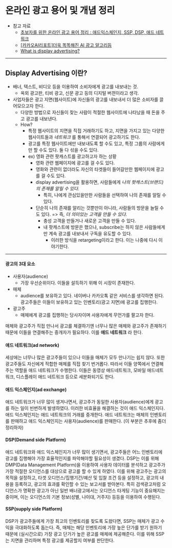 # 온라인 광고 용어 및 개념 정리

- 참고 자료
    - <a href="https://gobooki.net/online-monitization/2017/11/%EC%98%A8%EB%9D%BC%EC%9D%B8-%EA%B4%91%EA%B3%A0-%EC%B4%88%EB%B3%B4%EC%9E%90%EB%A5%BC-%EC%9C%84%ED%95%9C-%EA%B4%91%EA%B3%A0-%EC%9A%A9%EC%96%B4-%EC%A0%95%EB%A6%AC%EC%9E%85%EB%8B%88%EB%8B%A4/">초보자를 위한 온라인 광고 용어 정리 : 애드익스체인지, SSP, DSP, 애드 네트워크</a>
    - <a href="https://brunch.co.kr/@kakao-it/84">[카카오AI리포트]더욱 똑똑해진 AI 광고 알고리듬</a>
    - <a href="https://www.youtube.com/watch?v=4T6Ia20D-T8">What is display advertising?</a>

---

## Display Advertising 이란?

- 배너, 텍스트, 비디오 등을 이용하여 소비자에게 광고를 내보내는 것.
    - 옥외 광고판, 티비 광고, 신문 광고 등의 디지털 버젼이라고 생각.
- 사업자들은 광고 지면(웹사이트)에 자신들의 광고를 내보내서 더 많은 소비자를 끌어모으고자 한다.
    - 다양한 방법으로 자신들이 찾는 사람이 적절한 웹사이트에 나타났을 때 돈을 주고 광고를 내보낸다.
    - How?
        - 특정 웹사이트의 지면을 직접 거래하기도 하고, 지면을 가지고 있는 다양한 웹사이트들과 *네트워크* 를 통해서 연결되어 광고하기도 한다.
        - 광고를 특정 웹사이트에만 내보내도록 할 수도 있고, 특정 그룹의 사람에게만 할 수도 있다. 둘 다 섞을 수도 있다.
        - ex) 영화 관련 팟캐스트를 광고하고자 하는 상황
            - 영화 관련 웹페이지에 광고를 걸 수도 있다.
            - 영화와 관련이 없더라도 자신의 타겟들이 들어갈만한 웹페이지에 광고를 걸 수도 있다.
            - display advertising을 활용하면, 사람들에게 *나의 팟캐스트(브랜드)의 존재를 알릴 수 있다.*
                - 특히, 나에게 관심있을만한 사람들을 선택하여 나의 존재를 알릴 수 있다.
            - 단순히 나의 존재를 알리는 것뿐만이 아니라, 사람들의 방문을 늘릴 수도 있다. => 즉, *더 의미있는 고객을 만들 수 있다.*
                - 충성 고객을 만들거나 새로운 고객을 만들 수 있다.
                - 내 팟캐스트에 방문은 했으나, subscribe는 하지 않은 사람들에게만 계속 광고를 내보내서 구독을 유도할 수 있다.
                    - 이러한 방식을 retargeting이라고 한다. 이는 나중에 다시 이야기한다.



---

#### 광고의 3대 요소
- 사용자(audience)
    - 가장 우선순위이다. 이들을 설득하기 위해 이 시장이 존재한다.
- 매체
    - audience를 보유하고 있다. 네이버나 카카오톡 같은 서비스를 생각하면 된다. 광고주들은 이들이 보유하고 있는 인벤토리(광고 지면)에 광고를 집행한다.
- 광고주
    - 매체에게 광고를 집행하는 당사자이며 사용자에게 무언가를 팔고자 한다.

매체와 광고주가 직접 만나서 광고를 체결하기엔 너무나 많은 매체와 광고주가 존재하기 때문에 이들을 연결해주는 중개자가 필요하다. 이를 **애드 네트워크** 라 한다.

#### 애드 네트워크(ad network)

세상에는 너무나 많은 광고주들이 있으나 이들을 매체가 모두 만나기는 쉽지 않다. 또한 광고주들도 자신에게 적합한 매체를 직접 찾기 번거롭다. 따라서 이들 양쪽에서 연결해주는 역할을 애드 네트워크가 수행한다. 이들은 동영상 애드네트워크, 모바일 애드네트워크, 디스플레이 애드 네트워크 등으로 세분화되기도 한다.

#### 애드 익스체인지(ad exchange)

애드 네트워크가 너무 많이 생겨나면서, 광고주가 동일한 사용자(audience)에게 광고를 하는 일이 빈번하게 발생하였다. 이러한 비효율을 해결하는 것이 애드 익스체인지다. 애드 익스체인지는 애드 네트워크의 거래를 중개한다. 애드 네트워크는 매체의 인벤토리를 판매하고 애드 익스체인지는 사용자(audience)를 판매한다. (이 부분은 추후에 좀더 정리하자)

#### DSP(Demand side Platform)

애드 네트워크와 애드 익스체인지가 너무 많이 생기면서, 광고주들은 어느 인벤토리에 광고를 집행해야 가장 효율적인지를 파악해야할 필요성이 생겼다. DSP는 이를 위해 DMP(Data Management Platform)을 이용하여 사용자 데이터를 분석하고 광고주가 가장 적절한 오디언스를 대상으로 광고를 할 수 있게 하였다. 이를 위해 광고주는 광고의 목적을 설정하고, 타겟 오디언스/집행기간/예산 및 입찰 조건 등을 설정하고, 광고의 내용을 등록하고, 광고의 효과를 확인할 수 있는 보고서를 받아본다. 특히 검색광고처럼 오디언스가 명확한 광고가 아닌 일반 배너광고에서는 오디언스 타게팅 기능이 중요해지는 중이며, 이는 오디언스의 기본 정보(성별, 나이대, 거주지) 등등을 이용하여 수행된다.

#### SSP(supply side Platform)

DSP가 광고주들에게 가장 최고의 인벤토리를 찾도록 도왔다면, SSP는 매체가 광고 수익을 극대화하도록 돕는다. 즉, 매체는 해당 인벤토리에 가장 높은 단가를 받기 원하기 때문에 (실시간으로) 가장 광고 단가가 높은 광고를 매체에 제공해준다. 이를 위해 SSP는 지면을 관리하며 특정 광고를 제공할지 여부를 판단한다.
